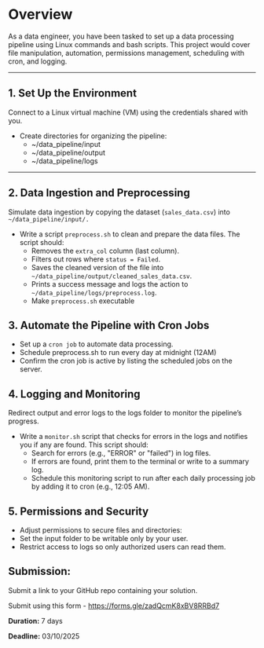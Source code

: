 # Overview
As a data engineer, you have been tasked to set up a data processing pipeline using Linux commands and bash scripts. This project would cover file manipulation, automation, permissions management, scheduling with cron, and logging.

---

## 1. Set Up the Environment
Connect to a Linux virtual machine (VM) using the credentials shared with you.
- Create directories for organizing the pipeline:
    - ~/data_pipeline/input
    - ~/data_pipeline/output
    - ~/data_pipeline/logs

---

## 2. Data Ingestion and Preprocessing
Simulate data ingestion by copying the dataset (`sales_data.csv`) into `~/data_pipeline/input/.`

- Write a script `preprocess.sh` to clean and prepare the data files. The script should:
    - Removes the `extra_col` column (last column).
    - Filters out rows where `status = Failed`.
    - Saves the cleaned version of the file into `~/data_pipeline/output/cleaned_sales_data.csv`.
    - Prints a success message and logs the action to `~/data_pipeline/logs/preprocess.log`.
    - Make `preprocess.sh` executable

## 3. Automate the Pipeline with Cron Jobs
- Set up a `cron job` to automate data processing.
- Schedule preprocess.sh to run every day at midnight (12AM)
- Confirm the cron job is active by listing the scheduled jobs on the server.

## 4. Logging and Monitoring
Redirect output and error logs to the logs folder to monitor the pipeline’s progress.
- Write a `monitor.sh` script that checks for errors in the logs and notifies you if any are found. This script should:
    - Search for errors (e.g., "ERROR" or "failed") in log files.
    - If errors are found, print them to the terminal or write to a summary log.
    - Schedule this monitoring script to run after each daily processing job by adding it to cron (e.g., 12:05 AM).

## 5. Permissions and Security
- Adjust permissions to secure files and directories:
- Set the input folder to be writable only by your user.
- Restrict access to logs so only authorized users can read them.

## Submission:
Submit a link to your GitHub repo containing your solution.

Submit using this form - https://forms.gle/zadQcmK8xBV8RRBd7

**Duration:** 7 days

**Deadline:** 03/10/2025
